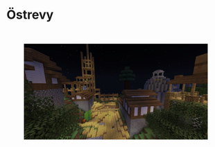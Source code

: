 # Östrevy

<figure><img src="../../.gitbook/assets/Town of Östrevy.png" alt=""><figcaption></figcaption></figure>

<figure><img src="../../.gitbook/assets/2022-05-30_21.02.40.png" alt=""><figcaption></figcaption></figure>
